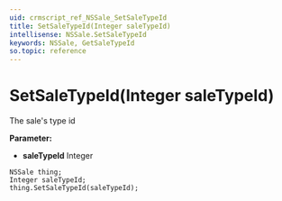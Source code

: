 ```yaml
---
uid: crmscript_ref_NSSale_SetSaleTypeId
title: SetSaleTypeId(Integer saleTypeId)
intellisense: NSSale.SetSaleTypeId
keywords: NSSale, GetSaleTypeId
so.topic: reference
---
```


# SetSaleTypeId(Integer saleTypeId)

The sale's type id

**Parameter:** 
* **saleTypeId** Integer

```crmscript
NSSale thing;
Integer saleTypeId;
thing.SetSaleTypeId(saleTypeId);
```

